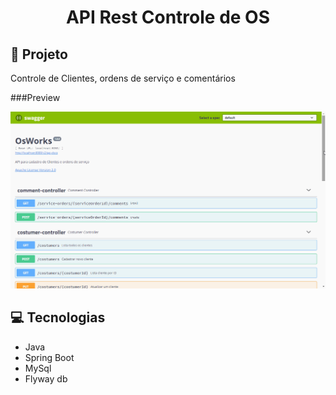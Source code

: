<h1 align="center">
  API Rest Controle de OS
</h1>

## :rocket: Projeto
Controle de Clientes, ordens de serviço e comentários

###Preview
<p align="center">
  <img src="./.github/api.gif" />
</p>

## :computer: Tecnologias
- Java
- Spring Boot
- MySql
- Flyway db